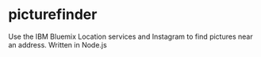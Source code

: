 picturefinder
=============

Use the IBM Bluemix Location services and Instagram to find pictures near an address.  Written in Node.js

